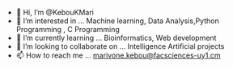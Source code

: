 - 👋 Hi, I’m @KebouKMari
- 👀 I’m interested in ... Machine learning, Data Analysis,Python Programming , C Programming
- 🌱 I’m currently learning ... Bioinformatics, Web development
- 💞️ I’m looking to collaborate on ... Intelligence Artificial projects
- 📫 How to reach me ... marivone.kebou@facsciences-uy1.cm

<!---
KebouKMari/KebouKMari is a ✨ special ✨ repository because its `README.md` (this file) appears on your GitHub profile.
You can click the Preview link to take a look at your changes.
--->
